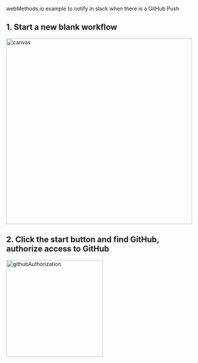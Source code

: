 webMethods.io example to notify in slack when there is a GitHub Push


## 1. Start a new blank workflow 
<img width="500" alt="canvas" src="https://user-images.githubusercontent.com/52167245/60035125-1b514c00-967a-11e9-9579-dbd69d6958ae.PNG">

## 2. Click the start button and find GitHub, authorize access to GitHub
<img width="260" alt="githubAuthorization" src="https://user-images.githubusercontent.com/52167245/60036024-3fae2800-967c-11e9-88fe-869a53bdf0d0.PNG">

